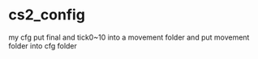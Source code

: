 # cs2_config
my cfg
put final and tick0~10 into a movement folder and put movement folder into cfg folder
